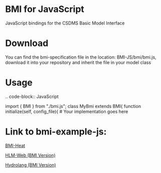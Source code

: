 # BMI for JavaScript
JavaScript bindings for the CSDMS Basic Model Interface

# Download
You can find the bmi-specification file in the location: BMI-JS/bmi/bmi.js, download it into your repository and inherit the file in your model class

# Usage
.. code-block:: JavaScript

  import { BMI } from "./bmi.js";
  class MyBmi extends BMI{
      function initialize(self, config_file){
          # Your implementation goes here


# Link to bmi-example-js:

[BMI-Heat](https://github.com/uihilab/bmi-example-js)

[HLM-Web (BMI Version)](https://github.com/uihilab/HLM-Web/tree/main/bmi-version)

[Hydrolang (BMI Version)]()
